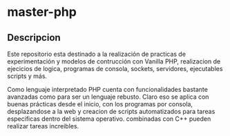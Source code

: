 # master-php

## Descripcion

Este repositorio esta destinado a la realización de practicas de experimentación y modelos de contrucción con Vanilla PHP, realizacion de ejecicios de logica, programas de consola, sockets, servidores, ejecutables scripts y más.

Como lenguaje interpretado PHP cuenta con funcionalidades bastante avanzadas como para ser un lenguaje rebusto. Claro eso se aplica con buenas prácticas desde el inicio, con los programas por consola, desplazandose a la web y creacion de scripts automatizados para tareas especificas dentro del sistema operativo. combinadas con C++ pueden realizar tareas increibles. 
